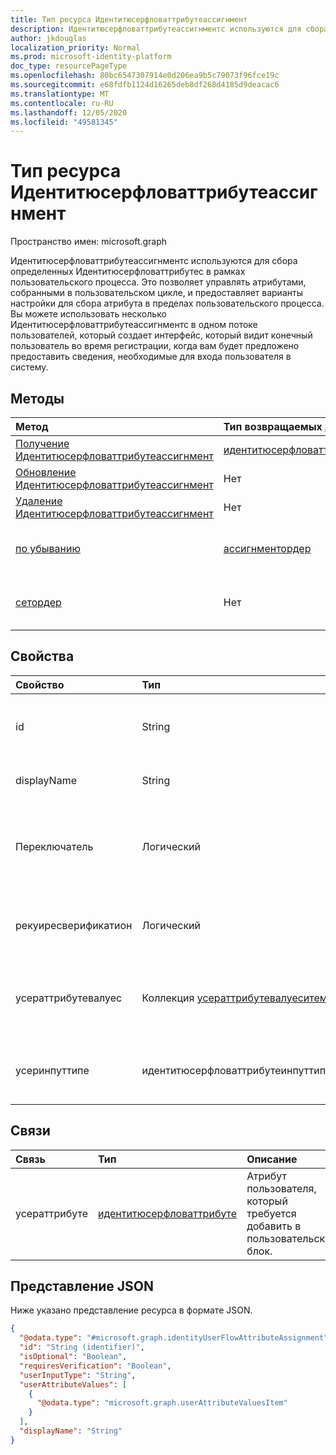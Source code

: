 ```yaml
---
title: Тип ресурса Идентитюсерфловаттрибутеассигнмент
description: Идентитюсерфловаттрибутеассигнментс используются для сбора определенных Идентитюсерфловаттрибутес в рамках пользовательского процесса.
author: jkdouglas
localization_priority: Normal
ms.prod: microsoft-identity-platform
doc_type: resourcePageType
ms.openlocfilehash: 80bc6547307914e0d206ea9b5c79073f96fce19c
ms.sourcegitcommit: e68fdfb1124d16265deb8df268d4185d9deacac6
ms.translationtype: MT
ms.contentlocale: ru-RU
ms.lasthandoff: 12/05/2020
ms.locfileid: "49581345"
---
```

# <a name="identityuserflowattributeassignment-resource-type"></a>Тип ресурса Идентитюсерфловаттрибутеассигнмент

Пространство имен: microsoft.graph

Идентитюсерфловаттрибутеассигнментс используются для сбора определенных Идентитюсерфловаттрибутес в рамках пользовательского процесса. Это позволяет управлять атрибутами, собранными в пользовательском цикле, и предоставляет варианты настройки для сбора атрибута в пределах пользовательского процесса. Вы можете использовать несколько Идентитюсерфловаттрибутеассигнментс в одном потоке пользователей, который создает интерфейс, который видит конечный пользователь во время регистрации, когда вам будет предложено предоставить сведения, необходимые для входа пользователя в систему.

## <a name="methods"></a>Методы

|Метод|Тип возвращаемых данных|Описание|
|:---|:---|:---|
|[Получение Идентитюсерфловаттрибутеассигнмент](../api/identityuserflowattributeassignment-get.md)|[идентитюсерфловаттрибутеассигнмент](../resources/identityuserflowattributeassignment.md)|Чтение свойств и связей объекта Идентитюсерфловаттрибутеассигнмент.|
|[Обновление Идентитюсерфловаттрибутеассигнмент](../api/identityuserflowattributeassignment-update.md)|Нет|Обновление свойств объекта Идентитюсерфловаттрибутеассигнмент.|
|[Удаление Идентитюсерфловаттрибутеассигнмент](../api/identityuserflowattributeassignment-delete.md)|Нет|Удаление определенного объекта Идентитюсерфловаттрибутеассигнмент.|
|[по убыванию](../api/identityuserflowattributeassignment-getorder.md)|[ассигнментордер](../resources/assignmentorder.md)|Получает порядок Идентитюсерфловаттрибутес, собранных в пользовательском движении.|
|[сетордер](../api/identityuserflowattributeassignment-setorder.md)|Нет|Задает порядок Идентитюсерфловаттрибутес, собранных в пользовательском движении.|

## <a name="properties"></a>Свойства

|Свойство|Тип|Описание|
|:---|:---|:---|
|id|String|Идентификатор Идентитюсерфловаттрибутеассигнмент. Этот идентификатор становится неизменяемым после его создания. Это свойство доступно только для чтения.|
|displayName|String|Отображаемое имя Идентитюсерфловаттрибуте в пользовательском движении.|
|Переключатель|Логический|Определяет, является ли Идентитюсерфловаттрибуте необязательным. `true` означает, что пользователю не нужно указывать значение. `false` означает, что пользователь не может выполнить вход, не указывая значение.|
|рекуиресверификатион|Логический|Определяет, требуется ли для Идентитюсерфловаттрибуте проверка. Используется только для проверки номера телефона пользователя или адреса электронной почты.|
|усераттрибутевалуес|Коллекция [усераттрибутевалуеситем](../resources/userattributevaluesitem.md)|Параметры ввода для атрибута Flow User. Применяется только в том случае, если для Усеринпуттипе задано значение `radioSingleSelect` , `dropdownSingleSelect` или `checkboxMultiSelect` .|
|усеринпуттипе|идентитюсерфловаттрибутеинпуттипе|Тип входных данных для атрибута Flow User. Возможные значения: `textBox`, `dateTimeDropdown`, `radioSingleSelect`, `dropdownSingleSelect`, `emailBox`, `checkboxMultiSelect`.|

## <a name="relationships"></a>Связи

|Связь|Тип|Описание|
|:---|:---|:---|
|усераттрибуте|[идентитюсерфловаттрибуте](../resources/identityuserflowattribute.md)|Атрибут пользователя, который требуется добавить в пользовательский блок.|

## <a name="json-representation"></a>Представление JSON

Ниже указано представление ресурса в формате JSON.
<!-- {
  "blockType": "resource",
  "keyProperty": "id",
  "@odata.type": "microsoft.graph.identityUserFlowAttributeAssignment",
  "baseType": "",
  "openType": false
}
-->

``` json
{
  "@odata.type": "#microsoft.graph.identityUserFlowAttributeAssignment",
  "id": "String (identifier)",
  "isOptional": "Boolean",
  "requiresVerification": "Boolean",
  "userInputType": "String",
  "userAttributeValues": [
    {
      "@odata.type": "microsoft.graph.userAttributeValuesItem"
    }
  ],
  "displayName": "String"
}
```

